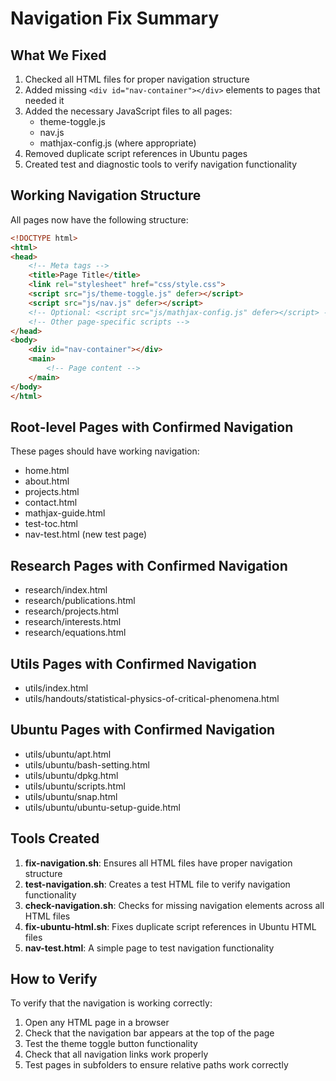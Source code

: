 # Navigation Fix Summary

## What We Fixed

1. Checked all HTML files for proper navigation structure
2. Added missing `<div id="nav-container"></div>` elements to pages that needed it
3. Added the necessary JavaScript files to all pages:
   - theme-toggle.js
   - nav.js
   - mathjax-config.js (where appropriate)
4. Removed duplicate script references in Ubuntu pages
5. Created test and diagnostic tools to verify navigation functionality

## Working Navigation Structure

All pages now have the following structure:

```html
<!DOCTYPE html>
<html>
<head>
    <!-- Meta tags -->
    <title>Page Title</title>
    <link rel="stylesheet" href="css/style.css">
    <script src="js/theme-toggle.js" defer></script>
    <script src="js/nav.js" defer></script>
    <!-- Optional: <script src="js/mathjax-config.js" defer></script> -->
    <!-- Other page-specific scripts -->
</head>
<body>
    <div id="nav-container"></div>
    <main>
        <!-- Page content -->
    </main>
</body>
</html>
```

## Root-level Pages with Confirmed Navigation

These pages should have working navigation:

- home.html
- about.html
- projects.html
- contact.html
- mathjax-guide.html
- test-toc.html
- nav-test.html (new test page)

## Research Pages with Confirmed Navigation

- research/index.html
- research/publications.html
- research/projects.html
- research/interests.html
- research/equations.html

## Utils Pages with Confirmed Navigation

- utils/index.html
- utils/handouts/statistical-physics-of-critical-phenomena.html

## Ubuntu Pages with Confirmed Navigation

- utils/ubuntu/apt.html
- utils/ubuntu/bash-setting.html
- utils/ubuntu/dpkg.html
- utils/ubuntu/scripts.html
- utils/ubuntu/snap.html
- utils/ubuntu/ubuntu-setup-guide.html

## Tools Created

1. **fix-navigation.sh**: Ensures all HTML files have proper navigation structure
2. **test-navigation.sh**: Creates a test HTML file to verify navigation functionality
3. **check-navigation.sh**: Checks for missing navigation elements across all HTML files
4. **fix-ubuntu-html.sh**: Fixes duplicate script references in Ubuntu HTML files
5. **nav-test.html**: A simple page to test navigation functionality

## How to Verify

To verify that the navigation is working correctly:
1. Open any HTML page in a browser
2. Check that the navigation bar appears at the top of the page
3. Test the theme toggle button functionality
4. Check that all navigation links work properly
5. Test pages in subfolders to ensure relative paths work correctly
